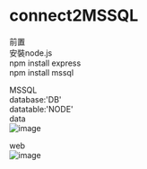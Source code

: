 connect2MSSQL
============
前置</br>
安裝node.js</br>
npm install express </br>
npm install mssql </br>

MSSQL </br>
database:'DB'</br>
datatable:'NODE'</br>
data</br>
![image](https://imneverdied.github.io/node.js_note/pic/nodeSQL.png)</br>

web</br>
![image](https://imneverdied.github.io/node.js_note/pic/nodeSQLdata.png)</br>



